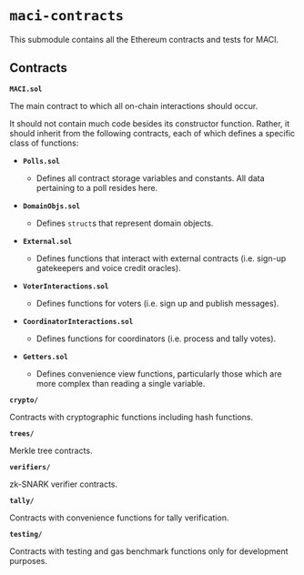 # `maci-contracts`

This submodule contains all the Ethereum contracts and tests for MACI.

## Contracts

**`MACI.sol`**

The main contract to which all on-chain interactions should occur.

It should not contain much code besides its constructor function. Rather, it
should inherit from the following contracts, each of which defines a specific
class of functions:

* **`Polls.sol`**

    - Defines all contract storage variables and constants. All data pertaining
      to a poll resides here.

* **`DomainObjs.sol`**

    - Defines `struct`s that represent domain objects.

* **`External.sol`**

    - Defines functions that interact with external contracts (i.e. sign-up
      gatekeepers and voice credit oracles).

* **`VoterInteractions.sol`**

    - Defines functions for voters (i.e. sign up and publish messages).

* **`CoordinatorInteractions.sol`**

    - Defines functions for coordinators (i.e. process and tally votes).

* **`Getters.sol`**

    - Defines convenience view functions, particularly those which are more
      complex than reading a single variable.

**`crypto/`**

Contracts with cryptographic functions including hash functions.

**`trees/`**

Merkle tree contracts.

**`verifiers/`**

zk-SNARK verifier contracts.

**`tally/`**

Contracts with convenience functions for tally verification.

**`testing/`**

Contracts with testing and gas benchmark functions only for development purposes.
